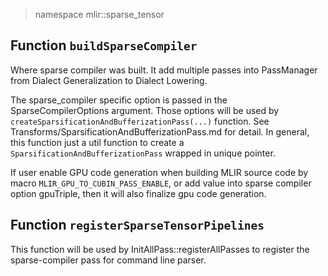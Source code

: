 > namespace mlir::sparse_tensor

## Function `buildSparseCompiler`

Where sparse compiler was built. It add multiple passes into PassManager from
Dialect Generalization to Dialect Lowering.

The sparse_compiler specific option is passed in the SparseCompilerOptions argument.
Those options will be used by `createSparsificationAndBufferizationPass(...)` function.
See Transforms/SparsificationAndBufferizationPass.md for detail.
In general, this function just a util function to create a `SparsificationAndBufferizationPass`
wrapped in unique pointer.

If user enable GPU code generation when building MLIR source code by macro
`MLIR_GPU_TO_CUBIN_PASS_ENABLE`, or add value into sparse compiler option gpuTriple,
then it will also finalize gpu code generation.

## Function `registerSparseTensorPipelines`

This function will be used by InitAllPass::registerAllPasses to register the
sparse-compiler pass for command line parser.
